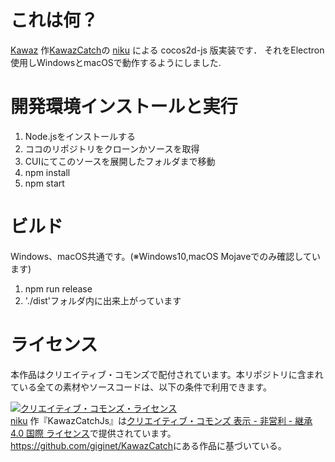 # これは何？

[Kawaz](http://www.kawaz.org/) 作[KawazCatch](https://github.com/giginet/KawazCatch)の [niku](https://github.com/niku) による cocos2d-js 版実装です．
それをElectron使用しWindowsとmacOSで動作するようにしました.

# 開発環境インストールと実行

1. Node.jsをインストールする
2. ココのリポジトリをクローンかソースを取得
3. CUIにてこのソースを展開したフォルダまで移動
4. npm install
5. npm start

# ビルド

Windows、macOS共通です。(※Windows10,macOS Mojaveでのみ確認しています)

1. npm run release
2. './dist'フォルダ内に出来上がっています

# ライセンス

本作品はクリエイティブ・コモンズで配付されています。本リポジトリに含まれている全ての素材やソースコードは、以下の条件で利用できます。

<a rel="license" href="http://creativecommons.org/licenses/by-nc-sa/4.0/"><img alt="クリエイティブ・コモンズ・ライセンス" style="border-width:0" src="https://i.creativecommons.org/l/by-nc-sa/4.0/88x31.png" /></a><br /><a xmlns:cc="http://creativecommons.org/ns#" href="https://github.com/niku/KawazCatchJs" property="cc:attributionName" rel="cc:attributionURL">niku</a> 作『<span xmlns:dct="http://purl.org/dc/terms/" property="dct:title">KawazCatchJs</span>』は<a rel="license" href="http://creativecommons.org/licenses/by-nc-sa/4.0/">クリエイティブ・コモンズ 表示 - 非営利 - 継承 4.0 国際 ライセンス</a>で提供されています。<br /><a xmlns:dct="http://purl.org/dc/terms/" href="https://github.com/giginet/KawazCatch" rel="dct:source">https://github.com/giginet/KawazCatch</a>にある作品に基づいている。
